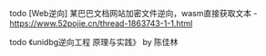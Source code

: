 todo [Web逆向] 某巴巴文档网站加密文件逆向，wasm直接获取文本  - <https://www.52pojie.cn/thread-1863743-1-1.html>

todo 《unidbg逆向工程 原理与实践》 by 陈佳林
